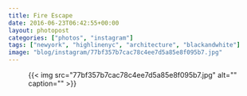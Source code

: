 ```yaml
---
title: Fire Escape
date: 2016-06-23T06:42:55+00:00
layout: photopost
categories: ["photos", "instagram"]
tags: ["newyork", "highlinenyc", "architecture", "blackandwhite"]
image: "blog/instagram/77bf357b7cac78c4ee7d5a85e8f095b7.jpg"
---
```


<figure class="photo photo--square">
  {{< img src="77bf357b7cac78c4ee7d5a85e8f095b7.jpg" alt="" caption="" >}}

</figure>


